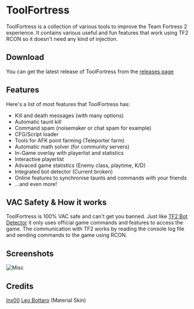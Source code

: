 # ToolFortress
ToolFortress is a collection of various tools to improve the Team Fortress 2 experience.
It contains various useful and fun features that work using TF2 RCON so it doesn't need any kind of injection.

## Download 
You can get the latest release of ToolFortress from the [releases page](https://github.com/lnx00/ToolFortress/releases)

## Features
Here's a list of most features that ToolFortress has:
- Kill and death messages (with many options)
- Automatic taunt kill
- Command spam (noisemaker or chat spam for example)
- CFG/Script loader
- Tools for AFK point farming (Teleporter farm)
- Automatic math solver (for community servers)
- In-Game overlay with playerlist and statistics
- Interactive playerlist
- Advaced game statistics (Enemy class, playtime, K/D)
- Integrated bot detector (Current broken)
- Online features to synchronise taunts and commands with your friends
- ...and even more!

## VAC Safety & How it works
ToolFortress is 100% VAC safe and can't get you banned. Just like [TF2 Bot Detector](https://github.com/PazerOP/tf2_bot_detector) it only uses official game commands and features to access the game. The communication with TF2 works by reading the console log file and sending commands to the game using RCON.

## Screenshots
![Misc](https://i.imgur.com/GgZk0qp.png)

## Credits
[lnx00](https://github.com/lnx00)
[Leo Bottaro](https://github.com/leocb) (Material Skin)
